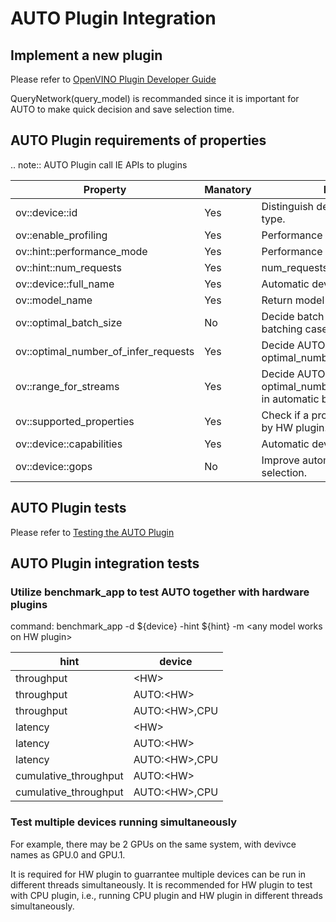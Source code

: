 # AUTO Plugin Integration

## Implement a new plugin
Please refer to [OpenVINO Plugin Developer Guide](https://docs.openvino.ai/latest/openvino_docs_ie_plugin_dg_overview.html)

QueryNetwork(query_model) is recommanded since it is important for AUTO to make quick decision and save selection time.

## AUTO Plugin requirements of properties

.. note:: AUTO Plugin call IE APIs to plugins

| Property                             |  Manatory | Purpose                                       |
| ------------------------------------ |  -------- | --------------------------------------------- |
| ov::device::id                       |  Yes      | Distinguish devices with same type.           |
| ov::enable_profiling                 |  Yes      | Performance profiling.                        |
| ov::hint::performance_mode           |  Yes      | Performance mode hint.                        |
| ov::hint::num_requests               |  Yes      | num_requests hint.                            |
| ov::device::full_name                |  Yes      | Automatic device selection.                   |
| ov::model_name                       |  Yes      | Return model name.                            |
| ov::optimal_batch_size               |  No       | Decide batch size in automatic batching case. |
| ov::optimal_number_of_infer_requests |  Yes      | Decide AUTO optimal_number_of_infer_requests. |
| ov::range_for_streams                |  Yes      | Decide AUTO optimal_number_of_infer_requests in automatic batching case. |
| ov::supported_properties             |  Yes      | Check if a property is supported by HW plugin.|
| ov::device::capabilities             |  Yes      | Automatic device selection.                   |
| ov::device::gops                     |  No       | Improve automatic device selection.           |

## AUTO Plugin tests
Please refer to [Testing the AUTO Plugin](./tests.md)

## AUTO Plugin integration tests

### Utilize benchmark_app to test AUTO together with hardware plugins

command: benchmark_app -d ${device} -hint ${hint} -m \<any model works on HW plugin>

| hint                  | device        |
| --------------------- | ------------- |
| throughput            | \<HW>          |
| throughput            | AUTO:\<HW>     |
| throughput            | AUTO:\<HW>,CPU |
| latency               | \<HW>          |
| latency               | AUTO:\<HW>     |
| latency               | AUTO:\<HW>,CPU |
| cumulative_throughput | AUTO:\<HW>     |
| cumulative_throughput | AUTO:\<HW>,CPU |

### Test multiple devices running simultaneously
For example, there may be 2 GPUs on the same system, with devivce names as GPU.0 and GPU.1.

It is required for HW plugin to guarrantee multiple devices can be run in different threads simultaneously. It is recommended for HW plugin to test with CPU plugin, i.e., running CPU plugin and HW plugin in different threads simultaneously.